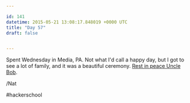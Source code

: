 ```yaml
---

id: 141
datetime: 2015-05-21 13:08:17.848019 +0000 UTC
title: "Day 57"
draft: false


---
```


Spent Wednesday in Media, PA. Not what I'd call a happy day, but I got to see a lot of family, and it was a beautiful ceremony. [Rest in peace Uncle Bob](http://www.haganfuneralhome.com/memsol.cgi?page=profile&section=info&user_id=1578115).

/Nat

#hackerschool
